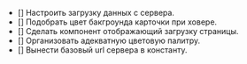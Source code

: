 - [] Настроить загрузку данных с сервера.
- [] Подобрать цвет бакгроунда карточки при ховере.
- [] Сделать компонент отображающий загрузку страницы.
- [] Организовать адекватную цветовую палитру.
- [] Вынести базовый url сервера в константу.
